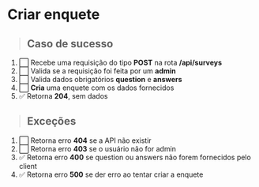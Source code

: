# Criar enquete

> ## Caso de sucesso

1. ⬜️ Recebe uma requisição do tipo **POST** na rota **/api/surveys**
2. ⬜️ Valida se a requisição foi feita por um **admin**
3. ⬜️ Valida dados obrigatórios **question** e **answers**
4. ⬜️ **Cria** uma enquete com os dados fornecidos
5. ✅ Retorna **204**, sem dados

> ## Exceções

1. ⬜️ Retorna erro **404** se a API não existir
2. ⬜️ Retorna erro **403** se o usuário não for admin
3. ✅ Retorna erro **400** se question ou answers não forem fornecidos pelo client
4. ✅ Retorna erro **500** se der erro ao tentar criar a enquete
